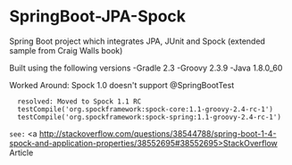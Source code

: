 # SpringBoot-JPA-Spock
Spring Boot project which integrates JPA, JUnit and Spock (extended sample from Craig Walls book)

Built using the following versions
-Gradle 2.3
-Groovy 2.3.9
-Java 1.8.0_60

Worked Around:
Spock 1.0 doesn't support @SpringBootTest
```
  resolved: Moved to Spock 1.1 RC
  testCompile('org.spockframework:spock-core:1.1-groovy-2.4-rc-1')
  testCompile('org.spockframework:spock-spring:1.1-groovy-2.4-rc-1')
```
  `see:` <a http://stackoverflow.com/questions/38544788/spring-boot-1-4-spock-and-application-properties/38552695#38552695>StackOverflow Article</a>